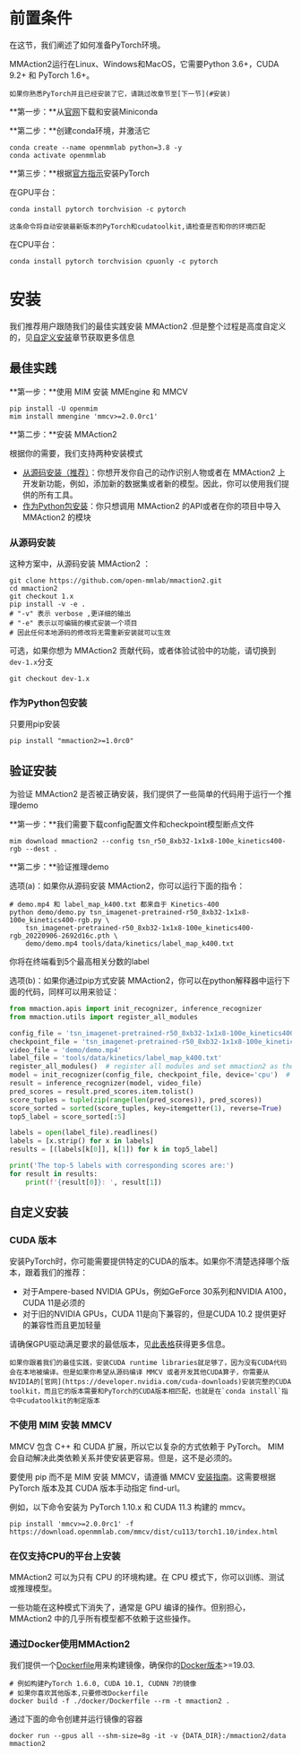 # 前置条件

在这节，我们阐述了如何准备PyTorch环境。

MMAction2运行在Linux、Windows和MacOS，它需要Python 3.6+，CUDA 9.2+ 和 PyTorch 1.6+。

```
如果你熟悉PyTorch并且已经安装了它，请跳过改章节至[下一节](#安装)
```

**第一步：**从[官网](https://docs.conda.io/en/latest/miniconda.html)下载和安装Miniconda

**第二步：**创建conda环境，并激活它

```shell
conda create --name openmmlab python=3.8 -y
conda activate openmmlab
```

**第三步：**根据[官方指示](https://pytorch.org/get-started/locally/)安装PyTorch

在GPU平台：

```shell
conda install pytorch torchvision -c pytorch
```

```
这条命令将自动安装最新版本的PyTorch和cudatoolkit,请检查是否和你的环境匹配
```

在CPU平台：

```shell
conda install pytorch torchvision cpuonly -c pytorch
```

# 安装

我们推荐用户跟随我们的最佳实践安装 MMAction2 .但是整个过程是高度自定义的，见[自定义安装](#自定义安装)章节获取更多信息

## 最佳实践

**第一步：**使用 MIM 安装 MMEngine 和 MMCV

```shell
pip install -U openmim
mim install mmengine 'mmcv>=2.0.0rc1'
```

**第二步：**安装 MMAction2

根据你的需要，我们支持两种安装模式

- [从源码安装（推荐）](#从源码安装)：你想开发你自己的动作识别人物或者在 MMAction2 上开发新功能，例如，添加新的数据集或者新的模型。因此，你可以使用我们提供的所有工具。
- [作为Python包安装](<>)：你只想调用 MMAction2 的API或者在你的项目中导入 MMAction2 的模块

### 从源码安装

这种方案中，从源码安装 MMAction2 ：

```shell
git clone https://github.com/open-mmlab/mmaction2.git
cd mmaction2
git checkout 1.x
pip install -v -e .
# "-v" 表示 verbose ,更详细的输出
# "-e" 表示以可编辑的模式安装一个项目
# 因此任何本地源码的修改将无需重新安装就可以生效
```

可选，如果你想为 MMAction2 贡献代码，或者体验试验中的功能，请切换到`dev-1.x`分支

```shell
git checkout dev-1.x
```

### 作为Python包安装

只要用pip安装

```shell
pip install "mmaction2>=1.0rc0"
```

## 验证安装

为验证 MMAction2 是否被正确安装，我们提供了一些简单的代码用于运行一个推理demo

**第一步：**我们需要下载config配置文件和checkpoint模型断点文件

```shell
mim download mmaction2 --config tsn_r50_8xb32-1x1x8-100e_kinetics400-rgb --dest .
```

**第二步：**验证推理demo

选项(a)：如果你从源码安装 MMAction2，你可以运行下面的指令：

```shell
# demo.mp4 和 label_map_k400.txt 都来自于 Kinetics-400
python demo/demo.py tsn_imagenet-pretrained-r50_8xb32-1x1x8-100e_kinetics400-rgb.py \
    tsn_imagenet-pretrained-r50_8xb32-1x1x8-100e_kinetics400-rgb_20220906-2692d16c.pth \
    demo/demo.mp4 tools/data/kinetics/label_map_k400.txt
```

你将在终端看到5个最高相关分数的label

选项(b)：如果你通过pip方式安装 MMAction2，你可以在python解释器中运行下面的代码，同样可以用来验证：

```python
from mmaction.apis import init_recognizer, inference_recognizer
from mmaction.utils import register_all_modules

config_file = 'tsn_imagenet-pretrained-r50_8xb32-1x1x8-100e_kinetics400-rgb.py'
checkpoint_file = 'tsn_imagenet-pretrained-r50_8xb32-1x1x8-100e_kinetics400-rgb_20220906-2692d16c.pth'
video_file = 'demo/demo.mp4'
label_file = 'tools/data/kinetics/label_map_k400.txt'
register_all_modules()  # register all modules and set mmaction2 as the default scope.
model = init_recognizer(config_file, checkpoint_file, device='cpu')  # or device='cuda:0'
result = inference_recognizer(model, video_file)
pred_scores = result.pred_scores.item.tolist()
score_tuples = tuple(zip(range(len(pred_scores)), pred_scores))
score_sorted = sorted(score_tuples, key=itemgetter(1), reverse=True)
top5_label = score_sorted[:5]

labels = open(label_file).readlines()
labels = [x.strip() for x in labels]
results = [(labels[k[0]], k[1]) for k in top5_label]

print('The top-5 labels with corresponding scores are:')
for result in results:
    print(f'{result[0]}: ', result[1])
```

## 自定义安装

### CUDA 版本

安装PyTorch时，你可能需要提供特定的CUDA的版本。如果你不清楚选择哪个版本，跟着我们的推荐：

- 对于Ampere-based NVIDIA GPUs，例如GeForce 30系列和NVIDIA A100，CUDA 11是必须的
- 对于旧的NVIDIA GPUs，CUDA 11是向下兼容的，但是CUDA 10.2 提供更好的兼容性而且更加轻量

请确保GPU驱动满足要求的最低版本，见[此表格](https://docs.nvidia.com/cuda/cuda-toolkit-release-notes/index.html#cuda-major-component-versions__table-cuda-toolkit-driver-versions)获得更多信息。

```
如果你跟着我们的最佳实践，安装CUDA runtime libraries就足够了，因为没有CUDA代码会在本地被编译。但是如果你希望从源码编译 MMCV 或者开发其他CUDA算子，你需要从NVIDIA的[官网](https://developer.nvidia.com/cuda-downloads)安装完整的CUDA toolkit，而且它的版本需要和PyTorch的CUDA版本相匹配，也就是在`conda install`指令中cudatoolkit的制定版本
```

### 不使用 MIM 安装 MMCV

MMCV 包含 C++ 和 CUDA 扩展，所以它以复杂的方式依赖于 PyTorch。 MIM 会自动解决此类依赖关系并使安装更容易。但是，这不是必须的。

要使用 pip 而不是 MIM 安装 MMCV，请遵循 MMCV [安装指南](https://mmcv.readthedocs.io/en/2.x/get_started/installation.html)。这需要根据 PyTorch 版本及其 CUDA 版本手动指定 find-url。

例如，以下命令安装为 PyTorch 1.10.x 和 CUDA 11.3 构建的 mmcv。

```shell
pip install 'mmcv>=2.0.0rc1' -f https://download.openmmlab.com/mmcv/dist/cu113/torch1.10/index.html
```

### 在仅支持CPU的平台上安装

MMAction2 可以为只有 CPU 的环境构建。在 CPU 模式下，你可以训练、测试或推理模型。

一些功能在这种模式下消失了，通常是 GPU 编译的操作。但别担心，MMAction2 中的几乎所有模型都不依赖于这些操作。

### 通过Docker使用MMAction2

我们提供一个[Dockerfile](https://github.com/open-mmlab/mmaction2/blob/1.x/docker/Dockerfile)用来构建镜像，确保你的[Docker版本](https://docs.docker.com/engine/install/)>=19.03.

```shell
# 例如构建PyTorch 1.6.0, CUDA 10.1, CUDNN 7的镜像
# 如果你喜欢其他版本,只要修改Dockerfile
docker build -f ./docker/Dockerfile --rm -t mmaction2 .
```

通过下面的命令创建并运行镜像的容器

```shell
docker run --gpus all --shm-size=8g -it -v {DATA_DIR}:/mmaction2/data mmaction2
```

